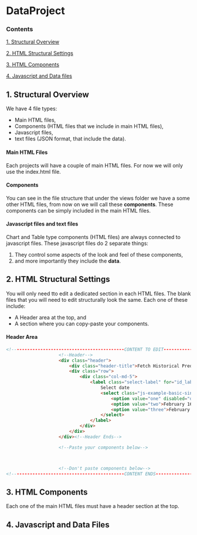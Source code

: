 # DataProject

### Contents
[1. Structural Overview](#1-structural-overview)

[2. HTML Structural Settings](#2-html-structural-settings)

[3. HTML Components](#3-html-components)

[4. Javascript and Data files](#4-javascript-and-data-files)

## 1. Structural Overview
We have 4 file types: 
* Main HTML files,
* Components (HTML files that we include in main HTML files),
* Javascript files,
* text files (JSON format, that include the data).

#### Main HTML Files
Each projects will have a couple of main HTML files. For now we will only use the index.html file.

#### Components
You can see in the file structure that under the views folder we have a some other HTML files, from now on we will call these **components**. These components can be simply included in the main HTML files.

#### Javascript files and text files
Chart and Table type components (HTML files) are always connected to javascript files. 
These javascript files do 2 separate things:
1. They control some aspects of the look and feel of these components, 
2. and more importantly they include the **data**.

## 2. HTML Structural Settings
You will only need tto edit a dedicated section in each HTML files. The blank files that you will need to edit structurally look the same. Each one of these include: 
* A Header area at the top, and
* A section where you can copy-paste your components.

#### Header Area



```HTML
<!-------------------------------------------CONTENT TO EDIT------------------------------------------->
                    <!--Header-->
                    <div class="header">
                        <div class="header-title">Fetch Historical Predictions</div>
                        <div class="row">
                            <div class="col-md-5">
                                <label class="select-label" for="id_label_single">
                                    Select date
                                    <select class="js-example-basic-single select2-dates form-control" id="id_label_single" style="width: 50%">
                                        <option value="one" disabled="disabled">Select</option>
                                        <option value="two">February 16, 2021 16:00</option>
                                        <option value="three">February 15, 2021 16:00</option>
                                    </select>
                                </label>
                            </div>
                        </div>
                    </div><!--Header Ends-->

                    <!--Paste your components below-->



                    <!--Don't paste components below-->
<!-------------------------------------------CONTENT ENDS------------------------------------------->
```

## 3. HTML Components


Each one of the main HTML files must have a header section at the top. 





## 4. Javascript and Data Files






